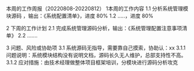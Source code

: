 本周的工作周报（20220808-20220812）
1本周的工作内容
1.1 分析系统管理模块源码 ，输出：《系统配置清单》，进度 80%
1.2 .....，进度 80%

2 下周的工作计划
2.1 完成系统管理源码分析，输出：《系统管理配置注意事项清单》
2.2 .......

3 问题、风险或协助项
3.1 系统源码无指导，需要靠自己摸索，协助认：xx
3.1.1 问题说明：系统模块结构没有说明文档，源码长久无人维护，总部支持性不高。
3.1.2 应对措施：由技术经理做整体项目框架培训，分模块进行源码分析攻克